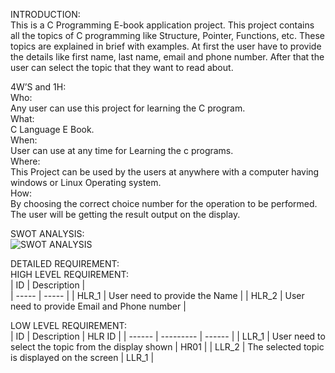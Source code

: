 INTRODUCTION:<br>
This is a C Programming E-book application project. This project contains all the topics of C programming like Structure, Pointer, Functions, etc. These topics are explained in brief with examples. At first the user have to provide the details like first name, last name, email and phone number. After that the user can select the topic that they want to read about.

4W’S and 1H:<br>
Who:<br>
Any user can use this project for learning the C program.<br>
What:<br>
C Language E Book.<br>
When:<br>
User can use at any time for Learning the c programs.<br>
Where:<br>
This Project can be used by the users at anywhere with a computer having windows or Linux Operating system.<br>
How:<br>
By choosing the correct choice number for the operation to be performed. The user will be getting the result output on the display.<br>

SWOT ANALYSIS:<br>
![SWOT ANALYSIS](https://user-images.githubusercontent.com/99092710/153373636-e4567ad5-1bf6-4dc9-bd4e-0b21377f8e6b.png) <br>

DETAILED REQUIREMENT: <br>
HIGH LEVEL REQUIREMENT: <br>
| ID | Description |  
| ----- | ----- | 
| HLR_1 | User need to provide the Name | 
| HLR_2 | User need to provide Email and Phone number | <br>

LOW LEVEL REQUIREMENT: <br>
| ID | Description | HLR ID |
| ------ | --------- | ------ | 
| LLR_1 | User need to select the topic from the display shown | HR01 |
| LLR_2 | The selected topic is displayed on the screen | LLR_1 | <br>






